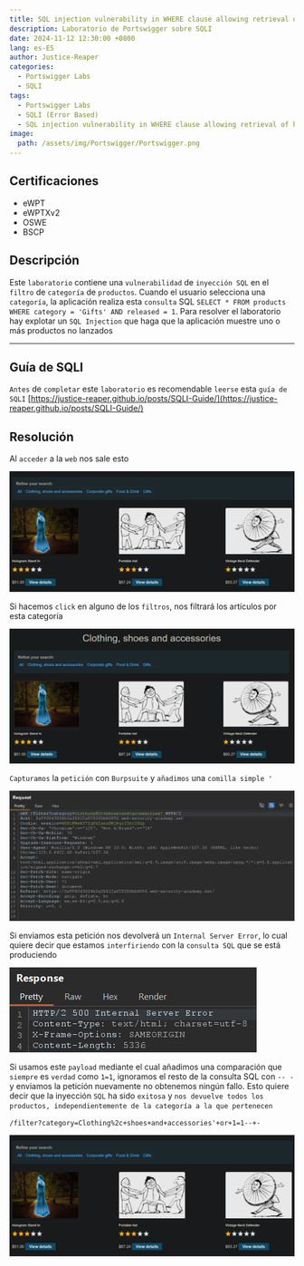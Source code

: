 ```yaml
---
title: SQL injection vulnerability in WHERE clause allowing retrieval of hidden data
description: Laboratorio de Portswigger sobre SQLI
date: 2024-11-12 12:30:00 +0800
lang: es-ES
author: Justice-Reaper
categories:
  - Portswigger Labs
  - SQLI
tags:
  - Portswigger Labs
  - SQLI (Error Based)
  - SQL injection vulnerability in WHERE clause allowing retrieval of hidden data
image:
  path: /assets/img/Portswigger/Portswigger.png
---
```


## Certificaciones

- eWPT
- eWPTXv2
- OSWE
- BSCP
  
## Descripción

Este `laboratorio` contiene una `vulnerabilidad` de `inyección SQL` en el `filtro` de `categoría` de `productos`. Cuando el usuario selecciona una `categoría`, la aplicación realiza esta `consulta` SQL `SELECT * FROM products WHERE category = 'Gifts' AND released = 1`. Para resolver el laboratorio hay explotar un `SQL Injection` que haga que la aplicación muestre uno o más productos no lanzados

---

## Guía de SQLI

`Antes` de `completar` este `laboratorio` es recomendable `leerse` esta `guía de SQLI` [https://justice-reaper.github.io/posts/SQLI-Guide/](https://justice-reaper.github.io/posts/SQLI-Guide/)

## Resolución

Al `acceder` a la `web` nos sale esto

![](/assets/img/SQLI-Lab-1/image_1.png)

Si hacemos `click` en alguno de los `filtros`, nos filtrará los artículos por esta categoría

![](/assets/img/SQLI-Lab-1/image_2.png)

`Capturamos` la `petición` con `Burpsuite` y `añadimos` una `comilla simple '`

![](/assets/img/SQLI-Lab-1/image_3.png)

Si enviamos esta petición nos devolverá un `Internal Server Error`, lo cual quiere decir que estamos `interfiriendo` con la `consulta SQL` que se está produciendo

![](/assets/img/SQLI-Lab-1/image_4.png)

Si usamos este `payload` mediante el cual añadimos una comparación que `siempre` es `verdad` como `1=1`, ignoramos el resto de la consulta SQL con `-- - ` y enviamos la petición nuevamente no obtenemos ningún fallo. Esto quiere decir que la inyección `SQL` ha sido `exitosa` y `nos devuelve todos los productos, independientemente de la categoría a la que pertenecen`

```
/filter?category=Clothing%2c+shoes+and+accessories'+or+1=1--+-
```

![](/assets/img/SQLI-Lab-1/image_1.png)
